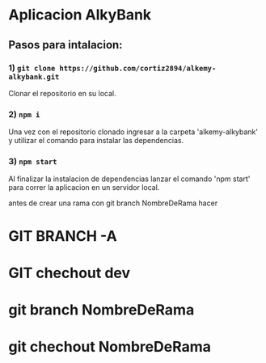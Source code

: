 # Aplicacion AlkyBank

## Pasos para intalacion:

### 1) `git clone https://github.com/cortiz2894/alkemy-alkybank.git`

Clonar el repositorio en su local.

### 2) `npm i`

Una vez con el repositorio clonado ingresar a la carpeta 'alkemy-alkybank' y utilizar el comando para instalar las dependencias.

### 3) `npm start`

Al finalizar la instalacion de dependencias lanzar el comando 'npm start' para correr la aplicacion en un servidor local.


antes de crear una rama con git branch NombreDeRama hacer

<h1>GIT BRANCH -A</h1>
<h1>GIT chechout dev </h1>
<h1>git branch NombreDeRama </h1>
<h1>git chechout NombreDeRama </h1>
